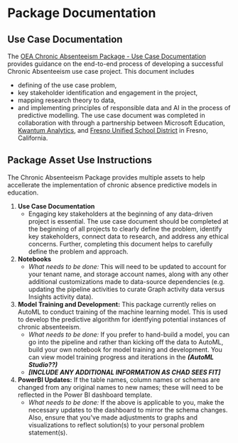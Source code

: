 # Package Documentation

## Use Case Documentation

The [OEA Chronic Absenteeism Package - Use Case Documentation](https://github.com/cstohlmann/oea-at-risk-package/blob/d52b29fa918a95c6cb084e70f54a9a6aa2cdf00e/Chronic_Absenteeism/docs/OEA%20Chronic%20Abs%20Package%20-%20Use%20Case%20Doc.pdf) provides guidance on the end-to-end process of developing a successful Chronic Absenteeism use case project. This document includes 
 - defining of the use case problem,
 - key stakeholder identification and engagement in the project,
 - mapping research theory to data,
 - and implementing principles of responsible data and AI in the process of predictive modelling. 
The use case document was completed in collaboration with through a partnership between Microsoft Education, [Kwantum Analytics](https://www.kwantumanalytics.com/), and [Fresno Unified School District](https://www.fresnounified.org/) in Fresno, California.

## Package Asset Use Instructions

The Chronic Absenteeism Package provides multiple assets to help accellerate the implementation of chronic absence predictive models in education.

1. <strong>Use Case Documentation</strong> 
      * Engaging key stakeholders at the beginning of any data-driven project is essential. The use case document should be completed at the beginning of all projects to clearly define the problem, identify key stakeholders, connect data to research, and address any ethical concerns. Further, completing this document helps to carefully define the problem and approach.
2. <strong>Notebooks</strong> 
      * <em>What needs to be done:</em> This will need to be updated to account for your tenant name, and storage account names, along with any other additional customizations made to data-source dependencies (e.g. updating the pipeline activities to curate Graph activity data versus Insights activity data).
3. <strong>Model Training and Development:</strong> This package currently relies on AutoML to conduct training of the machine learning model. This is used to develop the predictive algorithm for identfying potential instances of chronic absenteeism.
      * <em>What needs to be done:</em> If you prefer to hand-build a model, you can go into the pipeline and rather than kicking off the data to AutoML, build your own notebook for model training and development. You can view model training progress and iterations in the <strong><em>(AutoML Studio??)</strong></em>
      * <strong><em>[INCLUDE ANY ADDITIONAL INFORMATION AS CHAD SEES FIT]</strong></em>
4. <strong>PowerBI Updates:</strong> If the table names, column names or schemas are changed from any original names to new names; these will need to be reflected in the Power BI dashboard template.
      * <em>What needs to be done:</em> If the above is applicable to you, make the necessary updates to the dashboard to mirror the schema changes. Also, ensure that you've made adjustments to graphs and visualizations to reflect solution(s) to your personal problem statement(s).
